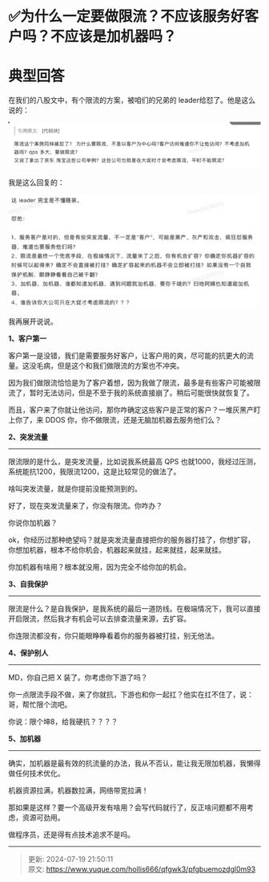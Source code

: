 # ✅为什么一定要做限流？不应该服务好客户吗？不应该是加机器吗？

# 典型回答


在我们的八股文中，有个限流的方案，被咱们的兄弟的 leader给怼了。他是这么说的：



![1721396002738-9f2ffef4-69fa-4d47-953d-c69e5dd3d721.png](./img/CXUjp71G1ahT0toD/1721396002738-9f2ffef4-69fa-4d47-953d-c69e5dd3d721-367307.png)



我是这么回复的：



![1721396020062-08234432-53a6-4dd8-8106-b3d7f55a02c2.png](./img/CXUjp71G1ahT0toD/1721396020062-08234432-53a6-4dd8-8106-b3d7f55a02c2-488503.png)



我再展开说说。



**1、客户第一**



客户第一是没错，我们是需要服务好客户，让客户用的爽，尽可能的抗更大的流量。这没毛病，但是这个和我们做限流的方案也不冲突。



因为我们做限流恰恰是为了客户着想，因为我做了限流，最多是有些客户可能被限流了，暂时无法访问，但是不至于我的系统直接崩了。稍后可能很快就恢复了。



而且，客户来了你就让他访问，那你咋确定这些客户是正常的客户？一堆灰黑产盯上你了，来 DDOS 你，你不做限流，还是无脑加机器去服务他们么？





**2、突发流量**

****

限流限的是什么，是突发流量，比如说我系统最高 QPS 也就1000，我经过压测，系统能抗1200，我限流1200，这是比较常见的做法了。



啥叫突发流量，就是你提前没能预测到的。



好了，现在突发流量来了，你没有限流。你咋办？



你说你加机器？



ok，你经历过那种绝望吗？就是突发流量直接把你的服务器打挂了，你想扩容，你想加机器，根本不给你机会，机器起来就挂，起来就挂，起来就挂。



你加机器有啥用？根本就没用，因为完全不给你加的机会。



**3、自我保护**

****

限流是什么？是自我保护，是我系统的最后一道防线。在极端情况下，我可以直接开启限流，然后我才有机会可以去排查流量来源，去扩容。



你连限流都没有，你只能眼睁睁看着你的服务器被打挂，别无他法。





**4、保护别人**

****

MD，你自己把 X 装了。你考虑你下游了吗？



你一点限流手段不做，来了你就抗，下游也和你一起扛？他实在扛不住了，说：哥，帮忙限个流吧。



你说：限个坤8，给我硬抗？？？？





**5、加机器**

****

确实，加机器是最有效的抗流量的办法，我从不否认，能让我无限加机器，我懒得做任何技术优化。



机器资源拉满，机器数拉满，网络带宽拉满！



那如果是这样？要一个高级开发有啥用？会写代码就行了，反正啥问题都不用考虑，资源可劲用。



做程序员，还是得有点技术追求不是吗。



****



> 更新: 2024-07-19 21:50:11  
> 原文: <https://www.yuque.com/hollis666/qfgwk3/pfgbuemozdgl0m93>